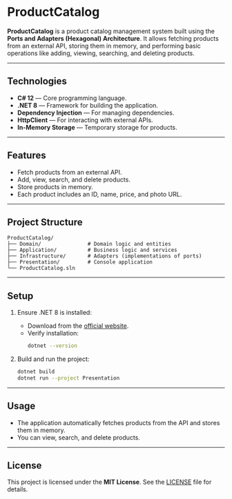 # ProductCatalog

**ProductCatalog** is a product catalog management system built using the **Ports and Adapters (Hexagonal) Architecture**. It allows fetching products from an external API, storing them in memory, and performing basic operations like adding, viewing, searching, and deleting products.

---

## Technologies

- **C# 12** — Core programming language.
- **.NET 8** — Framework for building the application.
- **Dependency Injection** — For managing dependencies.
- **HttpClient** — For interacting with external APIs.
- **In-Memory Storage** — Temporary storage for products.

---

## Features

- Fetch products from an external API.
- Add, view, search, and delete products.
- Store products in memory.
- Each product includes an ID, name, price, and photo URL.

---

## Project Structure

```
ProductCatalog/
├── Domain/               # Domain logic and entities
├── Application/          # Business logic and services
├── Infrastructure/       # Adapters (implementations of ports)
├── Presentation/         # Console application
└── ProductCatalog.sln
```

---

## Setup

1. Ensure .NET 8 is installed:
   - Download from the [official website](https://dotnet.microsoft.com/download).
   - Verify installation:
     ```bash
     dotnet --version
     ```

2. Build and run the project:
   ```bash
   dotnet build
   dotnet run --project Presentation
   ```

---

## Usage

- The application automatically fetches products from the API and stores them in memory.
- You can view, search, and delete products.

---

## License

This project is licensed under the **MIT License**. See the [LICENSE](LICENSE) file for details.
